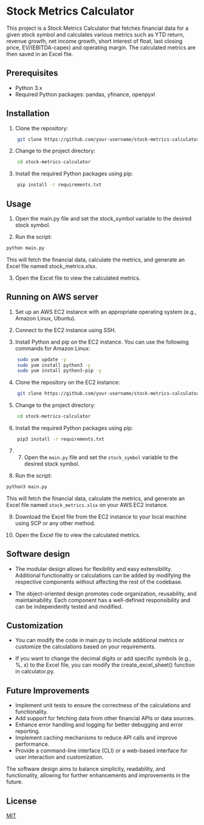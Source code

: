 
# Stock Metrics Calculator

This project is a Stock Metrics Calculator that fetches financial data for a given stock symbol and calculates various metrics such as YTD return, revenue growth, net income growth, short interest of float, last closing price, EV/(EBITDA-capex) and operating margin. The calculated metrics are then saved in an Excel file.





## Prerequisites

- Python 3.x
- Required Python packages: pandas, yfinance, openpyxl

## Installation

1. Clone the repository:

```bash
    git clone https://github.com/your-username/stock-metrics-calculator.git
```
2. Change to the project directory:

```bash
    cd stock-metrics-calculator
```
3. Install the required Python packages using pip:

```bash
    pip install -r requirements.txt
```


   




    
## Usage

1. Open the main.py file and set the stock_symbol variable to the desired stock symbol.

2. Run the script:

```bash
python main.py
```
This will fetch the financial data, calculate the metrics, and generate an Excel file named stock_metrics.xlsx.

3. Open the Excel file to view the calculated metrics.


## Running on AWS server

1. Set up an AWS EC2 instance with an appropriate operating system (e.g., Amazon Linux, Ubuntu).

2. Connect to the EC2 instance using SSH.

3. Install Python and pip on the EC2 instance. You can use the following commands for Amazon Linux:

```bash
    sudo yum update -y
    sudo yum install python3 -y
    sudo yum install python3-pip -y
```

4. Clone the repository on the EC2 instance:

```bash
    git clone https://github.com/your-username/stock-metrics-calculator.git
```
5. Change to the project directory:

```bash
    cd stock-metrics-calculator
```

6. Install the required Python packages using pip:

```bash
    pip3 install -r requirements.txt
```

7. 7. Open the `main.py` file and set the `stock_symbol` variable to the desired stock symbol.

8. Run the script:

```bash
python3 main.py
```
This will fetch the financial data, calculate the metrics, and generate an Excel file named `stock_metrics.xlsx` on your AWS EC2 instance.

9. Download the Excel file from the EC2 instance to your local machine using SCP or any other method.

10. Open the Excel file to view the calculated metrics.

## Software design 

- The modular design allows for flexibility and easy extensibility. Additional functionality or calculations can be added by modifying the respective components without affecting the rest of the codebase.

- The object-oriented design promotes code organization, reusability, and maintainability. Each component has a well-defined responsibility and can be independently tested and modified.

## Customization

- You can modify the code in main.py to include additional metrics or customize the calculations based on your requirements.

- If you want to change the decimal digits or add specific symbols (e.g., %, x) to the Excel file, you can modify the create_excel_sheet() function in calculator.py.

## Future Improvements

- Implement unit tests to ensure the correctness of the calculations and functionality.
- Add support for fetching data from other financial APIs or data sources.
- Enhance error handling and logging for better debugging and error reporting.
- Implement caching mechanisms to reduce API calls and improve performance.
- Provide a command-line interface (CLI) or a web-based interface for user interaction and customization.

The software design aims to balance simplicity, readability, and functionality, allowing for further enhancements and improvements in the future.

## License

[MIT](https://choosealicense.com/licenses/mit/)



